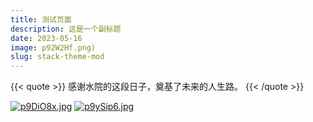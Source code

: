 ```yaml
---
title: 测试页面
description: 这是一个副标题
date: 2023-05-16
image: p92W2Hf.png)
slug: stack-theme-mod
---
```

{{< quote >}}
感谢水院的这段日子，奠基了未来的人生路。
{{< /quote >}}
<br>
<img scr= "1681020582676.jpg">
<br>

<a href="https://imgse.com/i/p9DiO8x"><img src="https://s1.ax1x.com/2023/05/10/p9DiO8x.jpg" alt="p9DiO8x.jpg" border="0" /></a>
<a href="https://imgse.com/i/p9ySip6"><img src="https://s1.ax1x.com/2023/05/12/p9ySip6.jpg" alt="p9ySip6.jpg" border="0" /></a>